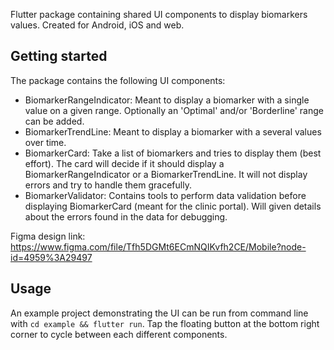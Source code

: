 Flutter package containing shared UI components to display biomarkers values. Created for Android,
iOS and web.

## Getting started

The package contains the following UI components:

- BiomarkerRangeIndicator:
  Meant to display a biomarker with a single value on a given range. Optionally an 'Optimal'
  and/or 'Borderline' range can be added.
- BiomarkerTrendLine:
  Meant to display a biomarker with a several values over time.
- BiomarkerCard:
  Take a list of biomarkers and tries to display them (best effort). The card will decide if it should 
  display a BiomarkerRangeIndicator or a BiomarkerTrendLine. It will not display errors and try to handle 
  them gracefully.
- BiomarkerValidator: Contains tools to perform data validation before displaying BiomarkerCard (meant for the clinic portal).
  Will given details about the errors found in the data for debugging.

Figma design link: https://www.figma.com/file/Tfh5DGMt6ECmNQIKvfh2CE/Mobile?node-id=4959%3A29497

## Usage

An example project demonstrating the UI can be run from command line
with `cd example && flutter run`. Tap the floating button at the bottom right corner to cycle
between each different components.
